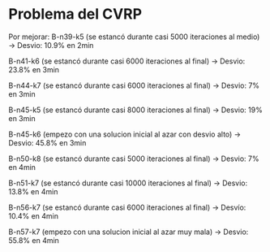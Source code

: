 # Problema del CVRP

Por mejorar:
B-n39-k5 (se estancó durante casi 5000 iteraciones al medio) -> Desvio: 10.9% en 2min

B-n41-k6 (se estancó durante casi 6000 iteraciones al final) -> Desvio: 23.8% en 3min

B-n44-k7 (se estancó durante casi 6000 iteraciones al final) -> Desvio: 7% en 3min

B-n45-k5 (se estancó durante casi 8000 iteraciones al final) -> Desvio: 19% en 3min

B-n45-k6 (empezo con una solucion inicial al azar con desvio alto) -> Desvio: 45.8% en 3min

B-n50-k8 (se estancó durante casi 5000 iteraciones al final) -> Desvio: 7% en 4min

B-n51-k7 (se estancó durante casi 10000 iteraciones al final) -> Desvio: 13.8% en 4min

B-n56-k7 (se estancó durante casi 6000 iteraciones al final) -> Desvío: 10.4% en 4min

B-n57-k7 (empezo con una solucion inicial al azar muy mala) -> Desvio: 55.8% en 4min
